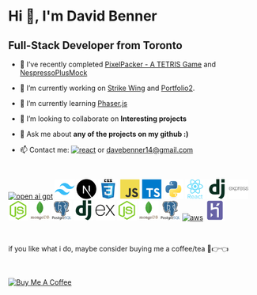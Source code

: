 # Hi 👋, I'm David Benner

## Full-Stack Developer from Toronto
- 🎉 I’ve recently completed [PixelPacker - A TETRIS Game](https://github.com/davebenner14/PixelPacker-A-TET-IS-Game) and [NespressoPlusMock](https://github.com/davebenner14/NespressoPlusMock)

- 🔭 I’m currently working on [Strike Wing](https://github.com/davebenner14/Jumpman) and [Portfolio2](https://github.com/davebenner14/DavePortfolio).

- 🌱 I’m currently learning [Phaser.js](https://phaser.io/docs/2.6.2/index)

- 👯 I’m looking to collaborate on **Interesting projects**

- 📧 Ask me about **any of the projects on my github :)**

- 📫 Contact me: [<img src="https://raw.githubusercontent.com/rahuldkjain/github-profile-readme-generator/master/src/images/icons/Social/linked-in-alt.svg" alt="react" width="30" height="25"/>](https://www.linkedin.com/in/david-benner-76648617b/) or davebenner14@gmail.com

<br />

[<img src="https://upload.wikimedia.org/wikipedia/commons/0/04/ChatGPT_logo.svg" alt="open ai gpt" width="40" height="40">](https://openai.com/)
[<img src="https://github.com/devicons/devicon/blob/master/icons/tailwindcss/tailwindcss-plain.svg" alt="tailwind css" width="40" height="40">](https://tailwindcss.com/)
[<img src="https://github.com/devicons/devicon/blob/master/icons/nextjs/nextjs-original.svg" alt="next.js" width="40" height="40">](https://nextjs.org/)
[<img src="https://raw.githubusercontent.com/devicons/devicon/master/icons/css3/css3-original-wordmark.svg" alt="css3" width="40" height="40">](https://www.w3schools.com/css/)
[<img src="https://raw.githubusercontent.com/devicons/devicon/master/icons/javascript/javascript-original.svg" alt="javascript" width="40" height="40"/>](https://developer.mozilla.org/en-US/docs/Web/JavaScript)
[<img src="https://github.com/devicons/devicon/blob/master/icons/typescript/typescript-plain.svg" alt="typescript" width="40" height="40"/>](https://www.typescriptlang.org/)
[<img src="https://raw.githubusercontent.com/devicons/devicon/master/icons/python/python-original.svg" alt="python" width="40" height="40"/>](https://www.python.org)
[<img src="https://raw.githubusercontent.com/devicons/devicon/master/icons/react/react-original-wordmark.svg" alt="react" width="40" height="40"/>](https://reactjs.org/)
[<img src="https://raw.githubusercontent.com/devicons/devicon/1119b9f84c0290e0f0b38982099a2bd027a48bf1/icons/django/django-plain.svg" alt="react" width="40" height="40"/>](https://www.djangoproject.com/)
[<img src="https://raw.githubusercontent.com/devicons/devicon/master/icons/express/express-original-wordmark.svg" alt="react" width="40" height="40"/>](https://expressjs.com)
[<img src="https://raw.githubusercontent.com/devicons/devicon/1119b9f84c0290e0f0b38982099a2bd027a48bf1/icons/nodejs/nodejs-original.svg" alt="react" width="40" height="40"/>](https://nodejs.org)
[<img src="https://raw.githubusercontent.com/devicons/devicon/master/icons/mongodb/mongodb-original-wordmark.svg" alt="react" width="40" height="40"/>](https://www.mongodb.com/)
[<img src="https://raw.githubusercontent.com/devicons/devicon/master/icons/postgresql/postgresql-original-wordmark.svg" alt="react" width="40" height="40"/>](https://www.postgresql.org/)
[<img src="https://raw.githubusercontent.com/devicons/devicon/1119b9f84c0290e0f0b38982099a2bd027a48bf1/icons/django/django-plain.svg" alt="django" width="40" height="40"/>](https://www.djangoproject.com/)
[<img src="https://github.com/devicons/devicon/blob/master/icons/express/express-original.svg" alt="express" width="40" height="40"/>](https://expressjs.com)
[<img src="https://raw.githubusercontent.com/devicons/devicon/1119b9f84c0290e0f0b38982099a2bd027a48bf1/icons/nodejs/nodejs-original.svg" alt="node" width="40" height="40"/>](https://nodejs.org)
[<img src="https://raw.githubusercontent.com/devicons/devicon/master/icons/mongodb/mongodb-original-wordmark.svg" alt="mongodb" width="40" height="40"/>](https://www.mongodb.com/)
[<img src="https://raw.githubusercontent.com/devicons/devicon/master/icons/postgresql/postgresql-original-wordmark.svg" alt="postgresql" width="40" height="40"/>](https://www.postgresql.org/)
[<img src="https://upload.wikimedia.org/wikipedia/commons/9/93/Amazon_Web_Services_Logo.svg" alt="aws" width="40" height="40">](https://aws.amazon.com/)
[<img src="https://github.com/devicons/devicon/blob/master/icons/heroku/heroku-plain.svg" alt="heroku" width="40" height="40">](https://heroku.com/)

<br />

<p dir="auto">if you like what i do, maybe consider buying me a coffee/tea 🥺👉👈</p>

<br />

<p dir="auto"><a href="https://www.buymeacoffee.com/davebenner14" rel="nofollow"><img src="https://camo.githubusercontent.com/45ce6667a35b63fd6a1ba6978d030a7f52ff5b1b262c5c8aa3ece29afc469ac8/68747470733a2f2f63646e2e6275796d6561636f666665652e636f6d2f627574746f6e732f76322f64656661756c742d7265642e706e67" alt="Buy Me A Coffee" width="150" data-canonical-src="https://cdn.buymeacoffee.com/buttons/v2/default-red.png" style="max-width: 100%;"></a></p>
